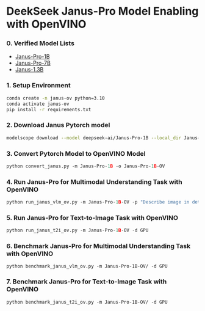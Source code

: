 # DeekSeek Janus-Pro Model Enabling with OpenVINO

### 0. Verified Model Lists
- [Janus-Pro-1B](https://huggingface.co/deepseek-ai/Janus-Pro-1B)
- [Janus-Pro-7B](https://huggingface.co/deepseek-ai/Janus-Pro-7B)
- [Janus-1.3B](https://huggingface.co/deepseek-ai/Janus-1.3B)

### 1. Setup Environment
```bash
conda create -n janus-ov python=3.10
conda activate janus-ov
pip install -r requirements.txt
```
### 2. Download Janus Pytorch model
```bash
modelscope download --model deepseek-ai/Janus-Pro-1B --local_dir Janus-Pro-1B
```
 
### 3. Convert Pytorch Model to OpenVINO Model
```python
python convert_janus.py -m Janus-Pro-1B -o Janus-Pro-1B-OV
```

### 4. Run Janus-Pro for Multimodal Understanding Task with OpenVINO
```python
python run_janus_vlm_ov.py -m Janus-Pro-1B-OV -p "Describe image in details" -i images/cat_in_box.png -d GPU
```

### 5. Run Janus-Pro for Text-to-Image Task with OpenVINO
```python
python run_janus_t2i_ov.py -m Janus-Pro-1B-OV -d GPU
```

### 6. Benchmark Janus-Pro for Multimodal Understanding Task with OpenVINO
```
python benchmark_janus_vlm_ov.py -m Janus-Pro-1B-OV/ -d GPU
```

### 7. Benchmark Janus-Pro for Text-to-Image Task with OpenVINO
```
python benchmark_janus_t2i_ov.py -m Janus-Pro-1B-OV/ -d GPU
```
